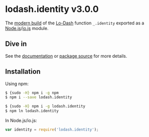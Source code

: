 # lodash.identity v3.0.0

The [modern build](https://github.com/lodash/lodash/wiki/Build-Differences) of the [Lo-Dash](https://lodash.com/) function `_.identity` exported as a [Node.js](http://nodejs.org/)/[io.js](https://iojs.org/) module.

## Dive in

See the [documentation](https://lodash.com/docs#identity) or [package source](https://github.com/lodash/lodash/blob/3.0.0-npm-packages/lodash.identity/index.js) for more details.

## Installation

Using npm:

```bash
$ {sudo -H} npm i -g npm
$ npm i --save lodash.identity

$ {sudo -H} npm i -g lodash.identity
$ npm ln lodash.identity
```

In Node.js/io.js:

```js
var identity = require('lodash.identity');
```
